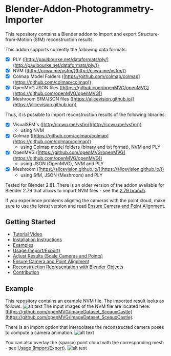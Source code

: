 # Blender-Addon-Photogrammetry-Importer
This repository contains a Blender addon to import and export Structure-from-Motion (SfM) reconstruction results.

This addon supports currently the following data formats: 
- [x] PLY ([http://paulbourke.net/dataformats/ply/](http://paulbourke.net/dataformats/ply/))
- [x] NVM ([http://ccwu.me/vsfm/](http://ccwu.me/vsfm/))
- [x] Colmap Model Folders ([https://github.com/colmap/colmap](https://github.com/colmap/colmap))
- [x] OpenMVG JSON files ([https://github.com/openMVG/openMVG](https://github.com/openMVG/openMVG))
- [x] Meshroom SfM/JSON files ([https://alicevision.github.io/](https://alicevision.github.io/))

Thus, it is possible to import reconstruction results of the following libraries:
- [x] VisualSFM's ([http://ccwu.me/vsfm/](http://ccwu.me/vsfm/))
	* using NVM
- [x] Colmap ([https://github.com/colmap/colmap](https://github.com/colmap/colmap)) 
	* using Colmap model folders (binary and txt format), NVM and PLY 
- [x] OpenMVG ([https://github.com/openMVG/openMVG](https://github.com/openMVG/openMVG))
	* using JSON (OpenMVG), NVM and PLY
- [x] Meshroom ([https://alicevision.github.io/](https://alicevision.github.io/))
	* using SfM, JSON (Meshroom) and PLY

Tested for Blender 2.81. There is an older version of the addon available for Blender 2.79 that allows to import NVM files - see the [2.79 branch](https://github.com/SBCV/Blender-Import-NVM-Addon/tree/blender279).

If you experience problems aligning the cameras with the point cloud, make sure to use the *latest* version and read [Ensure Camera and Point Alignment](doc/markdown/alignment.md).

## Getting Started
- [Tutorial Video](https://www.youtube.com/watch?v=BwwaT2scoP0) 
- [Installation Instructions](doc/markdown/installation.md)
- [Examples](doc/markdown/example.md)
- [Usage (Import/Export)](doc/markdown/usage.md)
- [Adjust Results (Scale Cameras and Points)](doc/markdown/adjustment.md)
- [Ensure Camera and Point Alignment](doc/markdown/alignment.md)
- [Reconstruction Representation with Blender Objects](doc/markdown/representation.md)
- [Contribution](doc/markdown/contribution.md)

## Example
This repository contains an example NVM file. The imported result looks as follows.
![alt text](https://github.com/SBCV/Blender-Import-NVM-Addon/blob/master/doc/images/import_result.jpg)
The input images of the NVM file are located here: [https://github.com/openMVG/ImageDataset_SceauxCastle](https://github.com/openMVG/ImageDataset_SceauxCastle).

There is an import option that interpolates the reconstructed camera poses to compute a camera animation.
![alt text](https://github.com/SBCV/Blender-Import-NVM-Addon/blob/master/doc/images/camera_animation.gif)

You can also overlay the (sparse) point cloud with the corresponding mesh - see [Usage (Import/Export)](doc/markdown/usage.md). 
![alt text](https://github.com/SBCV/Blender-Import-NVM-Addon/blob/master/doc/images/point_cloud_mesh_overlay.jpg)

